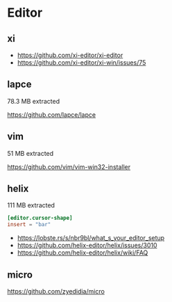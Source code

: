 # Editor

## xi

- https://github.com/xi-editor/xi-editor
- https://github.com/xi-editor/xi-win/issues/75

## lapce

78.3 MB extracted

https://github.com/lapce/lapce

## vim

51 MB extracted

https://github.com/vim/vim-win32-installer

## helix

111 MB extracted

~~~toml
[editor.cursor-shape]
insert = "bar"
~~~

- <https://lobste.rs/s/nbr9bl/what_s_your_editor_setup>
- https://github.com/helix-editor/helix/issues/3010
- https://github.com/helix-editor/helix/wiki/FAQ

## micro

https://github.com/zyedidia/micro
